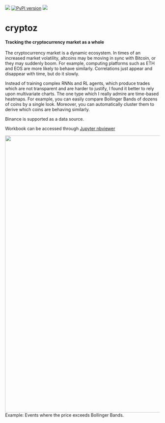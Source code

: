 ![](https://img.shields.io/github/license/polakowo/cryptoz)
[![PyPI version](https://badge.fury.io/py/cryptoz.svg)](https://badge.fury.io/py/cryptoz)
![](https://img.shields.io/travis/polakowo/cryptoz)

# cryptoz

#### Tracking the cryptocurrency market as a whole

The cryptocurrency market is a dynamic ecosystem. In times of an increased market volatility, altcoins may be moving in sync with Bitcoin, or they may suddenly boom. For example, computing platforms such as ETH and EOS are more likely to behave similarly. Correlations just appear and disappear with time, but do it slowly.

Instead of training complex RNNs and RL agents, which produce trades which are not transparent and are harder to justify, I found it better to rely upon multivariate charts. The one type which I really admire are time-based heatmaps. For example, you can easily compare Bollinger Bands of dozens of coins by a single look. Moreover, you can automatically cluster them to derive which coins are behaving similarly.

Binance is supported as a data source.

Workbook can be accessed through [Jupyter nbviewer](http://nbviewer.jupyter.org/github/polakowo/cryptoz/blob/master/Workbook.ipynb)

<img width=900 src="https://github.com/polakowo/cryptoz/blob/master/example-chart.png?raw=true"/>
Example: Events where the price exceeds Bollinger Bands.
